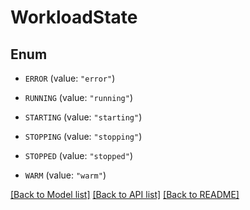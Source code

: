 # WorkloadState

## Enum


* `ERROR` (value: `"error"`)

* `RUNNING` (value: `"running"`)

* `STARTING` (value: `"starting"`)

* `STOPPING` (value: `"stopping"`)

* `STOPPED` (value: `"stopped"`)

* `WARM` (value: `"warm"`)


[[Back to Model list]](../README.md#documentation-for-models) [[Back to API list]](../README.md#documentation-for-api-endpoints) [[Back to README]](../README.md)


